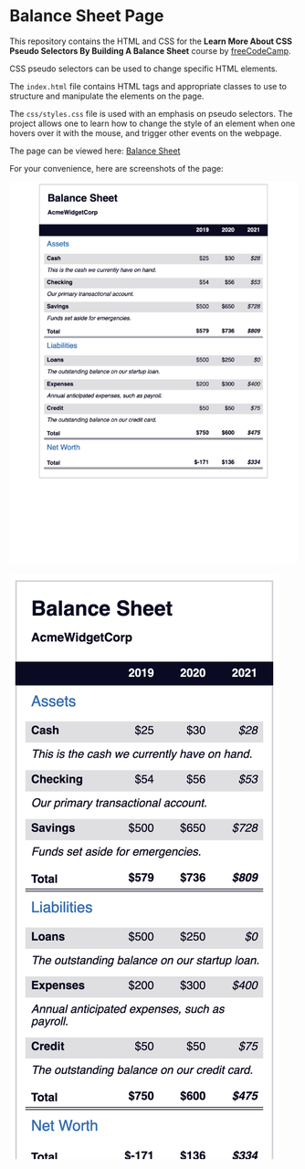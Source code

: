 # Balance Sheet Page

This repository contains the HTML and CSS for the **Learn More About CSS Pseudo Selectors By Building A Balance Sheet** course by [freeCodeCamp](https://www.freecodecamp.org/learn/2022/responsive-web-design/).

CSS pseudo selectors can be used to change specific HTML elements.

The `index.html` file contains HTML tags and appropriate classes to use to structure and manipulate the elements on the page.

The `css/styles.css` file is used with an emphasis on pseudo selectors. The project allows one to learn how to change the style of an element when one hovers over it with the mouse, and trigger other events on the webpage.

The page can be viewed here: [Balance Sheet](https://remicoding.github.io/balance-sheet-page/)

For your convenience, here are screenshots of the page:

![Balance Sheet Large Screenshot](img/balance-sheet-l-screen.png "Balance Sheet on Large Screen")

![Balance Sheet Small Screenshot](img/balance-sheet-x-screen.png "Balance Sheet on Small Screen")
